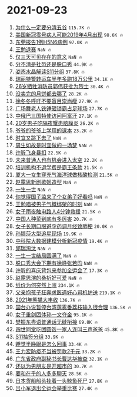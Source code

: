 # 2021-09-23

1. [为什么一定要分清五谷](https://s.weibo.com/weibo?q=%23%E4%B8%BA%E4%BB%80%E4%B9%88%E4%B8%80%E5%AE%9A%E8%A6%81%E5%88%86%E6%B8%85%E4%BA%94%E8%B0%B7%23&Refer=top) `115.7K 🔥`
1. [美国新冠零号病人可能2019年4月出现](https://s.weibo.com/weibo?q=%23%E7%BE%8E%E5%9B%BD%E6%96%B0%E5%86%A0%E9%9B%B6%E5%8F%B7%E7%97%85%E4%BA%BA%E5%8F%AF%E8%83%BD2019%E5%B9%B44%E6%9C%88%E5%87%BA%E7%8E%B0%23&Refer=top) `98.6K 🔥`
1. [东莞报告1例H5N6病例](https://s.weibo.com/weibo?q=%23%E4%B8%9C%E8%8E%9E%E6%8A%A5%E5%91%8A1%E4%BE%8BH5N6%E7%97%85%E4%BE%8B%23&Refer=top) `97.0K 🔥`
1. [王勉退赛](https://s.weibo.com/weibo?q=%23%E7%8E%8B%E5%8B%89%E9%80%80%E8%B5%9B%23&Refer=top) `NaN 🔥`
1. [仅三天可见存在的意义](https://s.weibo.com/weibo?q=%23%E4%BB%85%E4%B8%89%E5%A4%A9%E5%8F%AF%E8%A7%81%E5%AD%98%E5%9C%A8%E7%9A%84%E6%84%8F%E4%B9%89%23&Refer=top) `NaN 🔥`
1. [分不清是社恐还是脱口秀](https://s.weibo.com/weibo?q=%23%E5%88%86%E4%B8%8D%E6%B8%85%E6%98%AF%E7%A4%BE%E6%81%90%E8%BF%98%E6%98%AF%E8%84%B1%E5%8F%A3%E7%A7%80%23&Refer=top) `44.9K 🔥`
1. [姿态水晶解读S11分组](https://s.weibo.com/weibo?q=%E5%A7%BF%E6%80%81%E6%B0%B4%E6%99%B6%E8%A7%A3%E8%AF%BBS11%E5%88%86%E7%BB%84&Refer=top) `37.8K 🔥`
1. [瑞丽特警转运车半年多跑18万公里](https://s.weibo.com/weibo?q=%23%E7%91%9E%E4%B8%BD%E7%89%B9%E8%AD%A6%E8%BD%AC%E8%BF%90%E8%BD%A6%E5%8D%8A%E5%B9%B4%E5%A4%9A%E8%B7%9118%E4%B8%87%E5%85%AC%E9%87%8C%23&Refer=top) `34.1K 🔥`
1. [26岁牺牲消防员郭伟获批为烈士](https://s.weibo.com/weibo?q=%2326%E5%B2%81%E7%89%BA%E7%89%B2%E6%B6%88%E9%98%B2%E5%91%98%E9%83%AD%E4%BC%9F%E8%8E%B7%E6%89%B9%E4%B8%BA%E7%83%88%E5%A3%AB%23&Refer=top) `30.4K 🔥`
1. [没卖完的月饼都去哪了](https://s.weibo.com/weibo?q=%23%E6%B2%A1%E5%8D%96%E5%AE%8C%E7%9A%84%E6%9C%88%E9%A5%BC%E9%83%BD%E5%8E%BB%E5%93%AA%E4%BA%86%23&Refer=top) `28.2K 🔥`
1. [徐冬冬呼吁不要盲目崇尚瘦](https://s.weibo.com/weibo?q=%23%E5%BE%90%E5%86%AC%E5%86%AC%E5%91%BC%E5%90%81%E4%B8%8D%E8%A6%81%E7%9B%B2%E7%9B%AE%E5%B4%87%E5%B0%9A%E7%98%A6%23&Refer=top) `27.9K 🔥`
1. [广场舞老人铁锤砸锁霸占足球场](https://s.weibo.com/weibo?q=%23%E5%B9%BF%E5%9C%BA%E8%88%9E%E8%80%81%E4%BA%BA%E9%93%81%E9%94%A4%E7%A0%B8%E9%94%81%E9%9C%B8%E5%8D%A0%E8%B6%B3%E7%90%83%E5%9C%BA%23&Refer=top) `27.7K 🔥`
1. [中俄巴三国特使访问阿富汗](https://s.weibo.com/weibo?q=%23%E4%B8%AD%E4%BF%84%E5%B7%B4%E4%B8%89%E5%9B%BD%E7%89%B9%E4%BD%BF%E8%AE%BF%E9%97%AE%E9%98%BF%E5%AF%8C%E6%B1%97%23&Refer=top) `27.1K 🔥`
1. [20岁男子吃隔夜蟹患脑膜炎](https://s.weibo.com/weibo?q=%2320%E5%B2%81%E7%94%B7%E5%AD%90%E5%90%83%E9%9A%94%E5%A4%9C%E8%9F%B9%E6%82%A3%E8%84%91%E8%86%9C%E7%82%8E%23&Refer=top) `26.2K 🔥`
1. [爷爷的爷爷上学用的课本](https://s.weibo.com/weibo?q=%23%E7%88%B7%E7%88%B7%E7%9A%84%E7%88%B7%E7%88%B7%E4%B8%8A%E5%AD%A6%E7%94%A8%E7%9A%84%E8%AF%BE%E6%9C%AC%23&Refer=top) `23.2K 🔥`
1. [时宜又跳下去了](https://s.weibo.com/weibo?q=%23%E6%97%B6%E5%AE%9C%E5%8F%88%E8%B7%B3%E4%B8%8B%E5%8E%BB%E4%BA%86%23&Refer=top) `NaN 🔥`
1. [周生如故是时宜做的一场梦](https://s.weibo.com/weibo?q=%23%E5%91%A8%E7%94%9F%E5%A6%82%E6%95%85%E6%98%AF%E6%97%B6%E5%AE%9C%E5%81%9A%E7%9A%84%E4%B8%80%E5%9C%BA%E6%A2%A6%23&Refer=top) `NaN 🔥`
1. [许昕飞身暴扣](https://s.weibo.com/weibo?q=%23%E8%AE%B8%E6%98%95%E9%A3%9E%E8%BA%AB%E6%9A%B4%E6%89%A3%23&Refer=top) `22.5K 🔥`
1. [未来普通人也有机会进入太空](https://s.weibo.com/weibo?q=%23%E6%9C%AA%E6%9D%A5%E6%99%AE%E9%80%9A%E4%BA%BA%E4%B9%9F%E6%9C%89%E6%9C%BA%E4%BC%9A%E8%BF%9B%E5%85%A5%E5%A4%AA%E7%A9%BA%23&Refer=top) `22.2K 🔥`
1. [培训机构不退学费是霸王条款](https://s.weibo.com/weibo?q=%23%E5%9F%B9%E8%AE%AD%E6%9C%BA%E6%9E%84%E4%B8%8D%E9%80%80%E5%AD%A6%E8%B4%B9%E6%98%AF%E9%9C%B8%E7%8E%8B%E6%9D%A1%E6%AC%BE%23&Refer=top) `21.5K 🔥`
1. [厦大一女生穿充气海洋球做核酸检测](https://s.weibo.com/weibo?q=%23%E5%8E%A6%E5%A4%A7%E4%B8%80%E5%A5%B3%E7%94%9F%E7%A9%BF%E5%85%85%E6%B0%94%E6%B5%B7%E6%B4%8B%E7%90%83%E5%81%9A%E6%A0%B8%E9%85%B8%E6%A3%80%E6%B5%8B%23&Refer=top) `21.5K 🔥`
1. [赵露思新剧歌姬造型](https://s.weibo.com/weibo?q=%23%E8%B5%B5%E9%9C%B2%E6%80%9D%E6%96%B0%E5%89%A7%E6%AD%8C%E5%A7%AC%E9%80%A0%E5%9E%8B%23&Refer=top) `NaN 🔥`
1. [一生一世](https://s.weibo.com/weibo?q=%E4%B8%80%E7%94%9F%E4%B8%80%E4%B8%96&Refer=top) `NaN 🔥`
1. [你觉得国子监来了个女弟子好看吗](https://s.weibo.com/weibo?q=%23%E4%BD%A0%E8%A7%89%E5%BE%97%E5%9B%BD%E5%AD%90%E7%9B%91%E6%9D%A5%E4%BA%86%E4%B8%AA%E5%A5%B3%E5%BC%9F%E5%AD%90%E5%A5%BD%E7%9C%8B%E5%90%97%23&Refer=top) `NaN 🔥`
1. [王勉唱被男子气概绑架的时刻](https://s.weibo.com/weibo?q=%23%E7%8E%8B%E5%8B%89%E5%94%B1%E8%A2%AB%E7%94%B7%E5%AD%90%E6%B0%94%E6%A6%82%E7%BB%91%E6%9E%B6%E7%9A%84%E6%97%B6%E5%88%BB%23&Refer=top) `NaN 🔥`
1. [女子雨夜触电路人4分钟救援](https://s.weibo.com/weibo?q=%23%E5%A5%B3%E5%AD%90%E9%9B%A8%E5%A4%9C%E8%A7%A6%E7%94%B5%E8%B7%AF%E4%BA%BA4%E5%88%86%E9%92%9F%E6%95%91%E6%8F%B4%23&Refer=top) `21.5K 🔥`
1. [中国人种菜到底有多厉害](https://s.weibo.com/weibo?q=%23%E4%B8%AD%E5%9B%BD%E4%BA%BA%E7%A7%8D%E8%8F%9C%E5%88%B0%E5%BA%95%E6%9C%89%E5%A4%9A%E5%8E%89%E5%AE%B3%23&Refer=top) `20.7K 🔥`
1. [女子长期口服避孕药调月经致肺梗](https://s.weibo.com/weibo?q=%23%E5%A5%B3%E5%AD%90%E9%95%BF%E6%9C%9F%E5%8F%A3%E6%9C%8D%E9%81%BF%E5%AD%95%E8%8D%AF%E8%B0%83%E6%9C%88%E7%BB%8F%E8%87%B4%E8%82%BA%E6%A2%97%23&Refer=top) `20.0K 🔥`
1. [孙颖莎大型追星现场](https://s.weibo.com/weibo?q=%23%E5%AD%99%E9%A2%96%E8%8E%8E%E5%A4%A7%E5%9E%8B%E8%BF%BD%E6%98%9F%E7%8E%B0%E5%9C%BA%23&Refer=top) `19.9K 🔥`
1. [中科院大数据建模分析新冠疫情](https://s.weibo.com/weibo?q=%E4%B8%AD%E7%A7%91%E9%99%A2%E5%A4%A7%E6%95%B0%E6%8D%AE%E5%BB%BA%E6%A8%A1%E5%88%86%E6%9E%90%E6%96%B0%E5%86%A0%E7%96%AB%E6%83%85&Refer=top) `19.4K 🔥`
1. [邱瑞淘汰](https://s.weibo.com/weibo?q=%E9%82%B1%E7%91%9E%E6%B7%98%E6%B1%B0&Refer=top) `NaN 🔥`
1. [一生一世结局圆满了](https://s.weibo.com/weibo?q=%23%E4%B8%80%E7%94%9F%E4%B8%80%E4%B8%96%E7%BB%93%E5%B1%80%E5%9C%86%E6%BB%A1%E4%BA%86%23&Refer=top) `NaN 🔥`
1. [脱口秀大会下期有徐峥张若昀](https://s.weibo.com/weibo?q=%23%E8%84%B1%E5%8F%A3%E7%A7%80%E5%A4%A7%E4%BC%9A%E4%B8%8B%E6%9C%9F%E6%9C%89%E5%BE%90%E5%B3%A5%E5%BC%A0%E8%8B%A5%E6%98%80%23&Refer=top) `NaN 🔥`
1. [许昕的喜庆背包来参加全运会了](https://s.weibo.com/weibo?q=%23%E8%AE%B8%E6%98%95%E7%9A%84%E5%96%9C%E5%BA%86%E8%83%8C%E5%8C%85%E6%9D%A5%E5%8F%82%E5%8A%A0%E5%85%A8%E8%BF%90%E4%BC%9A%E4%BA%86%23&Refer=top) `17.3K 🔥`
1. [赵露思演的桑祈好可爱](https://s.weibo.com/weibo?q=%23%E8%B5%B5%E9%9C%B2%E6%80%9D%E6%BC%94%E7%9A%84%E6%A1%91%E7%A5%88%E5%A5%BD%E5%8F%AF%E7%88%B1%23&Refer=top) `NaN 🔥`
1. [纸价为何突然上涨](https://s.weibo.com/weibo?q=%23%E7%BA%B8%E4%BB%B7%E4%B8%BA%E4%BD%95%E7%AA%81%E7%84%B6%E4%B8%8A%E6%B6%A8%23&Refer=top) `234.1K 🔥`
1. [父亲抱孩子狂奔求医遇好心司机护送](https://s.weibo.com/weibo?q=%23%E7%88%B6%E4%BA%B2%E6%8A%B1%E5%AD%A9%E5%AD%90%E7%8B%82%E5%A5%94%E6%B1%82%E5%8C%BB%E9%81%87%E5%A5%BD%E5%BF%83%E5%8F%B8%E6%9C%BA%E6%8A%A4%E9%80%81%23&Refer=top) `219.1K 🔥`
1. [2021年熊猫大丰收](https://s.weibo.com/weibo?q=%232021%E5%B9%B4%E7%86%8A%E7%8C%AB%E5%A4%A7%E4%B8%B0%E6%94%B6%23&Refer=top) `136.7K 🔥`
1. [国台办说暂停台湾莲雾番荔枝输入很合理](https://s.weibo.com/weibo?q=%23%E5%9B%BD%E5%8F%B0%E5%8A%9E%E8%AF%B4%E6%9A%82%E5%81%9C%E5%8F%B0%E6%B9%BE%E8%8E%B2%E9%9B%BE%E7%95%AA%E8%8D%94%E6%9E%9D%E8%BE%93%E5%85%A5%E5%BE%88%E5%90%88%E7%90%86%23&Refer=top) `136.5K 🔥`
1. [女子重剑团体孙一文夺金](https://s.weibo.com/weibo?q=%23%E5%A5%B3%E5%AD%90%E9%87%8D%E5%89%91%E5%9B%A2%E4%BD%93%E5%AD%99%E4%B8%80%E6%96%87%E5%A4%BA%E9%87%91%23&Refer=top) `95.1K 🔥`
1. [樊振东粤语普通话无缝衔接](https://s.weibo.com/weibo?q=%23%E6%A8%8A%E6%8C%AF%E4%B8%9C%E7%B2%A4%E8%AF%AD%E6%99%AE%E9%80%9A%E8%AF%9D%E6%97%A0%E7%BC%9D%E8%A1%94%E6%8E%A5%23&Refer=top) `69.8K 🔥`
1. [四世同堂吃团圆饭一家人连叫三声爸爸](https://s.weibo.com/weibo?q=%23%E5%9B%9B%E4%B8%96%E5%90%8C%E5%A0%82%E5%90%83%E5%9B%A2%E5%9C%86%E9%A5%AD%E4%B8%80%E5%AE%B6%E4%BA%BA%E8%BF%9E%E5%8F%AB%E4%B8%89%E5%A3%B0%E7%88%B8%E7%88%B8%23&Refer=top) `45.8K 🔥`
1. [S11抽签分组](https://s.weibo.com/weibo?q=%23S11%E6%8A%BD%E7%AD%BE%E5%88%86%E7%BB%84%23&Refer=top) `33.9K 🔥`
1. [睡觉半睁眼是怎么回事](https://s.weibo.com/weibo?q=%23%E7%9D%A1%E8%A7%89%E5%8D%8A%E7%9D%81%E7%9C%BC%E6%98%AF%E6%80%8E%E4%B9%88%E5%9B%9E%E4%BA%8B%23&Refer=top) `33.4K 🔥`
1. [王力宏防疫不当被罚款2千元](https://s.weibo.com/weibo?q=%23%E7%8E%8B%E5%8A%9B%E5%AE%8F%E9%98%B2%E7%96%AB%E4%B8%8D%E5%BD%93%E8%A2%AB%E7%BD%9A%E6%AC%BE2%E5%8D%83%E5%85%83%23&Refer=top) `33.2K 🔥`
1. [广东省政府副秘书长曹达华被查](https://s.weibo.com/weibo?q=%23%E5%B9%BF%E4%B8%9C%E7%9C%81%E6%94%BF%E5%BA%9C%E5%89%AF%E7%A7%98%E4%B9%A6%E9%95%BF%E6%9B%B9%E8%BE%BE%E5%8D%8E%E8%A2%AB%E6%9F%A5%23&Refer=top) `32.1K 🔥`
1. [还以为男朋友是开超市的](https://s.weibo.com/weibo?q=%23%E8%BF%98%E4%BB%A5%E4%B8%BA%E7%94%B7%E6%9C%8B%E5%8F%8B%E6%98%AF%E5%BC%80%E8%B6%85%E5%B8%82%E7%9A%84%23&Refer=top) `30.7K 🔥`
1. [要和在乎的人多多聊天](https://s.weibo.com/weibo?q=%23%E8%A6%81%E5%92%8C%E5%9C%A8%E4%B9%8E%E7%9A%84%E4%BA%BA%E5%A4%9A%E5%A4%9A%E8%81%8A%E5%A4%A9%23&Refer=top) `28.5K 🔥`
1. [日本货船船头挂着一头鲸鱼死尸](https://s.weibo.com/weibo?q=%23%E6%97%A5%E6%9C%AC%E8%B4%A7%E8%88%B9%E8%88%B9%E5%A4%B4%E6%8C%82%E7%9D%80%E4%B8%80%E5%A4%B4%E9%B2%B8%E9%B1%BC%E6%AD%BB%E5%B0%B8%23&Refer=top) `27.8K 🔥`
1. [吕小军退出全运会举重比赛](https://s.weibo.com/weibo?q=%23%E5%90%95%E5%B0%8F%E5%86%9B%E9%80%80%E5%87%BA%E5%85%A8%E8%BF%90%E4%BC%9A%E4%B8%BE%E9%87%8D%E6%AF%94%E8%B5%9B%23&Refer=top) `27.4K 🔥`
